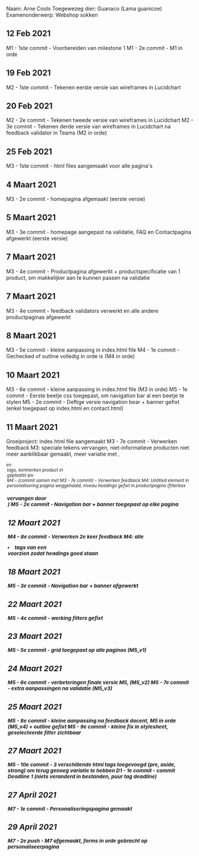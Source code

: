Naam: Arne Cools Toegewezeg dier: Guanaco (Lama guanicoe)
Examenonderwerp: Webshop sokken

## 12 Feb 2021

M1 - 1ste commit - Voorbereiden van milestone 1 M1 - 2e commit - M1 in orde

## 19 Feb 2021

M2 - 1ste commit - Tekenen eerste versie van wireframes in Lucidchart

## 20 Feb 2021

M2 - 2e commit - Tekenen tweede versie van wireframes in Lucidchart M2 - 3e commit - Tekenen derde versie van wireframes
in Lucidchart na feedback validator in Teams (M2 in orde)

## 25 Feb 2021

M3 - 1ste commit - html files aangemaakt voor alle pagina's

## 4 Maart 2021

M3 - 2e commit - homepagina afgemaakt (eerste versie)

## 5 Maart 2021

M3 - 3e commit - homepage aangepast na validatie, FAQ en Contactpagina afgewerkt (eerste versie)

## 7 Maart 2021

M3 - 4e commit - Productpagina afgewerkt + productspecificatie van 1 product, om makkelijker aan te kunnen passen na
validatie

## 7 Maart 2021

M3 - 4e commit - feedback validators verwerkt en alle andere productpaginas afgewerkt

## 8 Maart 2021

M3 - 5e commit - kleine aanpassing in index.html file M4 - 1e commit - Gechecked of outline volledig in orde is (M4 in
orde)

## 10 Maart 2021

M3 - 6e commit - kleine aanpassing in index.html file (M3 in orde)
M5 - 1e commit - Eerste beetje css toegepast, om navigation bar al een beetje te stylen M5 - 2e commit - Deftige versie
navigation bear + banner gefixt (enkel toegepast op index.html en contact.html)

## 11 Maart 2021

Groeiproject: index.html file aangemaakt 
M3 - 7e commit - Verwerken feedback M3: speciale tekens vervangen, niet-informatieve producten niet meer aanklikbaar gemaakt, meer variatie met <small>, <address> en <legend> tags, kenmerken product in <section> geplaatst ipv <aside>
M4 - (commit samen met M3 - 7e commit) - Verwerken feedback M4: Untitled element in personalisering pagina weggehaald, niveau headings gefixt in productpagina (filterbox <h3> vervangen door <legend>) 
M5 - 2e commit - Navigation bar + banner toegepast op elke pagina

## 12 Maart 2021
M4 - 8e commit - Verwerken 2e keer feedback M4: alle <li> tags van een <section> voorzien zodat headings goed staan

## 18 Maart 2021
M5 - 3e commit - Navigation bar + banner afgewerkt

## 22 Maart 2021
M5 - 4e commit - werking filters gefixt

## 23 Maart 2021
M5 - 5e commit - grid toegepast op alle paginas (M5_v1)

## 24 Maart 2021
M5 - 6e commit - verbeteringen finale versie M5, (M5_v2)
M5 - 7e commit - extra aanpassingen na validatie (M5_v3)

## 25 Maart 2021
M5 - 8e commit - kleine aanpassing na feedback docent, M5 in orde (M5_v4) + outline gefixt
M5 - 9e commit - kleine fix in stylesheet, geselecteerde filter zichtbaar

## 27 Maart 2021
M5 - 10e commit - 3 verschillende html tags toegevoegd (pre, aside, strong) om terug genoeg variatie te hebben
D1 - 1e commit - commit Deadline 1 (niets veranderd in bestanden, puur tag deadline)

## 27 April 2021
M7 - 1e commit - Personaliseringspagina gemaakt

## 29 April 2021
M7 - 2e push - M7 afgemaakt, forms in orde gebracht op personaliseerpagina